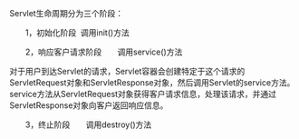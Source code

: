 Servlet生命周期分为三个阶段：

　　1，初始化阶段  调用init\(\)方法

　　2，响应客户请求阶段　　调用service\(\)方法

对于用户到达Servlet的请求，Servlet容器会创建特定于这个请求的ServletRequest对象和ServletResponse对象，然后调用Servlet的service方法。service方法从ServletRequest对象获得客户请求信息，处理该请求，并通过ServletResponse对象向客户返回响应信息。

　　3，终止阶段　　调用destroy\(\)方法

